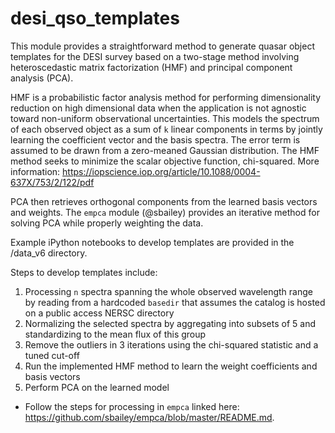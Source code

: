 # desi_qso_templates

This module provides a straightforward method to generate quasar object templates for the DESI survey based on a two-stage method involving heteroscedastic matrix factorization (HMF) and principal component analysis (PCA). 

HMF is a probabilistic factor analysis method for performing dimensionality reduction on high dimensional data when the application is not agnostic toward non-uniform observational uncertainties. This models the spectrum of each observed object as a sum of `k` linear components in terms by jointly learning the coefficient vector and the basis spectra. The error term is assumed to be drawn from a zero-meaned Gaussian distribution. The HMF method seeks to minimize the scalar objective function, chi-squared. More information: https://iopscience.iop.org/article/10.1088/0004-637X/753/2/122/pdf

PCA then retrieves orthogonal components from the learned basis vectors and weights. The `empca` module (@sbailey) provides an iterative method for solving PCA while properly weighting the data.

Example iPython notebooks to develop templates are provided in the /data_v6 directory.

Steps to develop templates include:
1) Processing `n` spectra spanning the whole observed wavelength range by reading from a hardcoded `basedir` that assumes the catalog is hosted on a public access NERSC directory
2) Normalizing the selected spectra by aggregating into subsets of 5 and standardizing to the mean flux of this group
3) Remove the outliers in 3 iterations using the chi-squared statistic and a tuned cut-off
4) Run the implemented HMF method to learn the weight coefficients and basis vectors
5) Perform PCA on the learned model
- Follow the steps for processing in `empca` linked here: https://github.com/sbailey/empca/blob/master/README.md.
